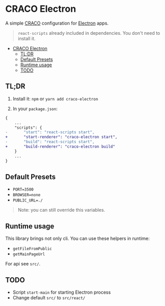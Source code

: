 # CRACO Electron

A simple [CRACO](https://www.npmjs.com/package/@craco/craco) configuration for [Electron](http://electronjs.org/) apps.

> `react-scripts` already included in dependencies. You don't need to install it.
<!-- You can treat this package as a react-scripts which modifies webpack config: `target: "electron-renderer"`, so your IPC *will* work. -->

- [CRACO Electron](#craco-electron)
  - [TL;DR](#tldr)
  - [Default Presets](#default-presets)
  - [Runtime usage](#runtime-usage)
  - [TODO](#todo)

## TL;DR

1. Install it: `npm` or `yarn add craco-electron`

2. In your `package.json`:

```diff
{
    ...
    "scripts": {
-       "start": "react-scripts start",
+       "start-renderer": "craco-electron start",
-       "build": "react-scripts start",
+       "build-renderer": "craco-electron build"
    }
    ...
}
```

## Default Presets

- `PORT=3500`
- `BROWSER=none`
- `PUBLIC_URL=./`

> Note: you can still override this variables.

## Runtime usage

This library brings not only cli. You can use these helpers in runtime:

- `getFileFromPublic`
- `getMainPageUrl`

For api see `src/`.

## TODO

- Script `start-main` for starting Electron process
- Change default `src/` to `src/react/`
